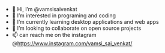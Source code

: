 - 👋 Hi, I’m @vamsisaivenkat
- 👀 I’m interested in programing and coding
- 🌱 I’m currently learning desktop applications and web apps 
- 💞️ I’m looking to collaborate on open source projects
- 📫 can reach me on the instagram @https://www.instagram.com/vamsi_sai_venkat/

<!---
vamsisaivenkat/vamsisaivenkat is a ✨ special ✨ repository because its `README.md` (this file) appears on your GitHub profile.
You can click the Preview link to take a look at your changes.
--->
